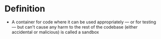 # Definition
-  A container for code where it can be used appropriately — or for testing — but can't cause any harm to the rest of the codebase (either accidental or malicious) is called a sandbox